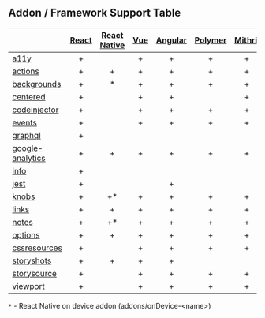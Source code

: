 ## Addon / Framework Support Table

| | [React](app/react)|[React Native](app/react-native)|[Vue](app/vue)|[Angular](app/angular)| [Polymer](app/polymer)| [Mithril](app/mithril)| [HTML](app/html)| [Marko](app/marko)| [Svelte](app/svelte)| [Riot](app/riot)| [Ember](app/ember)|
| ----------- |:-------:|:-------:|:-------:|:-------:|:-------:|:-------:|:-------:|:-------:|:-------:|:-------:|:-------:|
|[a11y](addons/a11y)                         |+| |+|+|+|+|+|+| | |+|
|[actions](addons/actions)                   |+|+|+|+|+|+|+|+|+|+|+|
|[backgrounds](addons/backgrounds)           |+|*|+|+|+|+|+|+|+|+|+|
|[centered](addons/centered)                 |+| |+|+| |+|+| |+| |+|
|[codeinjector](addons/codeinjector)         |+| |+|+|+|+|+|+|+|+|+|
|[events](addons/events)                     |+| |+|+|+|+|+|+| | |+|
|[graphql](addons/graphql)                   |+| | | | | | | | | | |
|[google-analytics](addons/google-analytics) |+|+|+|+|+|+|+|+|+|+|+|
|[info](addons/info)                         |+| | | | | | | | | | |
|[jest](addons/jest)                         |+| | |+| | |+| | | | |
|[knobs](addons/knobs)                       |+|+*|+|+|+|+|+|+|+|+|+|
|[links](addons/links)                       |+|+|+|+|+|+|+| |+|+|+|
|[notes](addons/notes)                       |+|+*|+|+|+|+|+| |+|+|+|
|[options](addons/options)                   |+|+|+|+|+|+|+| |+|+|+|
|[cssresources](addons/cssresources)         |+| |+|+|+|+|+|+|+|+|+|
|[storyshots](addons/storyshots)             |+|+|+|+| | |+| |+|+| |
|[storysource](addons/storysource)           |+| |+|+|+|+|+|+|+|+|+|
|[viewport](addons/viewport)                 |+| |+|+|+|+|+|+|+|+|+|

`*` - React Native on device addon (addons/onDevice-\<name>) 
